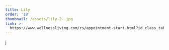 ```yaml
---
title: Lily
order: '18'
thumbnail: /assets/lily-2-.jpg
link: >-
  https://www.wellnessliving.com/rs/appointment-start.html?id_class_tab=3&id_mode=1&k_business=248418&k_class_tab=10878&k_service=141246
---
```

j
